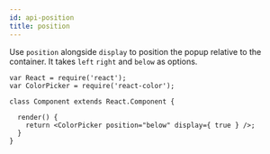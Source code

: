 ```yaml
---
id: api-position
title: position
---
```

Use `position` alongside `display` to position the popup relative to the container. It takes `left` `right` and `below` as options.

```
var React = require('react');
var ColorPicker = require('react-color');

class Component extends React.Component {

  render() {
    return <ColorPicker position="below" display={ true } />;
  }
}
```
